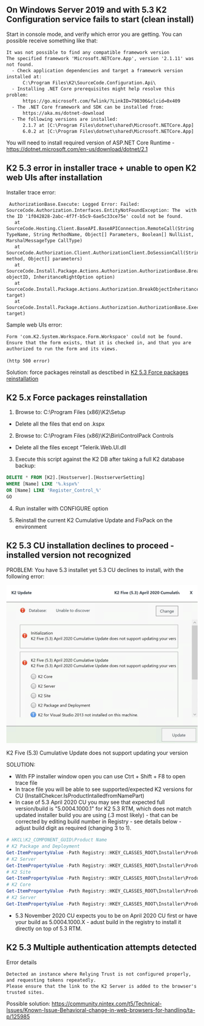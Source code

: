 ## On Windows Server 2019 and with 5.3 K2 Configuration service fails to start (clean install)

Start in console mode, and verify which error you are getting. You can possible receive something like that:

```
It was not possible to find any compatible framework version
The specified framework 'Microsoft.NETCore.App', version '2.1.11' was not found.
  - Check application dependencies and target a framework version installed at:
      C:\Program Files\K2\SourceCode.Configuration.Api\
  - Installing .NET Core prerequisites might help resolve this problem:
      https://go.microsoft.com/fwlink/?LinkID=798306&clcid=0x409
  - The .NET Core framework and SDK can be installed from:
      https://aka.ms/dotnet-download
  - The following versions are installed:
      2.1.7 at [C:\Program Files\dotnet\shared\Microsoft.NETCore.App]
      6.0.2 at [C:\Program Files\dotnet\shared\Microsoft.NETCore.App]
```

You will need to install required version of ASP.NET Core Runtime - https://dotnet.microsoft.com/en-us/download/dotnet/2.1

## K2 5.3 error in installer trace + unable to open K2 web UIs after installation

Installer trace error:
```
 AuthorizationBase.Execute: Logged Error: Failed: SourceCode.Authorization.Interfaces.EntityNotFoundException: The  with the ID '1f042828-2abc-4f7f-b5c9-6ae5c33ce75e' could not be found.
   at SourceCode.Hosting.Client.BaseAPI.BaseAPIConnection.RemoteCall(String TypeName, String MethodName, Object[] Parameters, Boolean[] NullList, MarshalMessageType CallType)
   at SourceCode.Authorization.Client.AuthorizationClient.DoSessionCall(String method, Object[] parameters)
   at SourceCode.Install.Package.Actions.Authorization.AuthorizationBase.BreakObjectInheritance(Guid objectID, InheritanceRightOption option)
   at SourceCode.Install.Package.Actions.Authorization.BreakObjectInheritance.ExecuteTarget(Target target)
   at SourceCode.Install.Package.Actions.Authorization.AuthorizationBase.Execute(Target target)
```
Sample web UIs error:

```
Form 'com.K2.System.Workspace.Form.Workspace' could not be found. Ensure that the form exists, that it is checked in, and that you are authorized to run the form and its views.

(http 500 error) 
```

Solution: force packages reinstall as desctibed in [K2 5.3 Force packages reinstallation](##-K2-5.x-Force-packages-reinstallation)

## K2 5.x Force packages reinstallation

1. Browse to: C:\Program Files (x86)\K2\Setup
*  Delete all the files that end on .kspx 

2. Browse to: C:\Program Files (x86)\K2\Bin\ControlPack Controls
* Delete all the files except “Telerik.Web.UI.dll

3. Execute this script against the K2 DB after taking a full K2 database backup:

```SQL
DELETE * FROM [K2].[Hostserver].[HostserverSetting]
WHERE [Name] LIKE '%.kspx%' 
OR [Name] LIKE 'Register_Control_%'
GO
```

4. Run installer with CONFIGURE option

5. Reinstall the current K2 Cumulative Update and FixPack on the environment

## K2 5.3 CU installation declines to proceed - installed version not recognized

PROBLEM: You have 5.3 installet yet 5.3 CU declines to install, with the following error:

![image](/K2/Images/K253CUDoesNotSupportUpdatingYourVersion.png)

K2 Five (5.3) Cumulative Update does not support updating your version

SOLUTION:
* With FP installer window open you can use Ctrt + Shift + F8 to open trace file
* In trace file you will be able to see supported/expected K2 versions for CU (InstallChekcer.IsProductIntalledfromNamePart)
* In case of 5.3 April 2020 CU you may see that expected full version/build is "5.0004.1000.1" for K2 5.3 RTM, which does not match updated installer build you are using (.3 most likely) - that can be corrected by editing build number in Registry - see details below - adjust build digit as required (changing 3 to 1).
```PowerShell
# HKCL\K2_COMPONENT_GUID\Product Name
# K2 Package and Deployment
Get-ItemPropertyValue -Path Registry::HKEY_CLASSES_ROOT\Installer\Products\5CA5B2507AE700006419DDDDDDDDDD3D\ -Name ProductName
# K2 Server
Get-ItemPropertyValue -Path Registry::HKEY_CLASSES_ROOT\Installer\Products\5CA5B2507AE740906419B46010707EE8\ -Name ProductName
# K2 Site
Get-ItemPropertyValue -Path Registry::HKEY_CLASSES_ROOT\Installer\Products\5CA5B2507AE740906419B46010907675\ -Name ProductName
# K2 Core
Get-ItemPropertyValue -Path Registry::HKEY_CLASSES_ROOT\Installer\Products\5CA5B2507AE740906419B4601090FAFF\ -Name ProductName
# K2 Server
Get-ItemPropertyValue -Path Registry::HKEY_CLASSES_ROOT\Installer\Products\5CA5B2507AE740906419B46010707EE8\ -Name ProductName
```
* 5.3 November 2020 CU expects you to be on April 2020 CU first or have your build as 5.0004.1000.X - adust build in the registry to install it directly on top of 5.3 RTM.

## K2 5.3 Multiple authentication attempts detected

Error details
```
Detected an instance where Relying Trust is not configured properly, and requesting tokens repeatedly.
Please ensure that the link to the K2 Server is added to the browser's trusted sites.
```

Possible solution: https://community.nintex.com/t5/Technical-Issues/Known-Issue-Behavioral-change-in-web-browsers-for-handling/ta-p/125985
